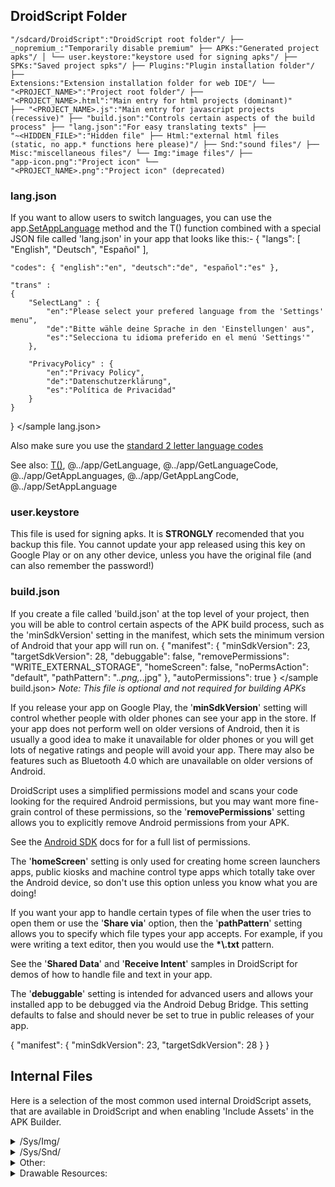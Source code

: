 ## DroidScript Folder

<code>"/sdcard/DroidScript":"DroidScript root folder"/
├── \_nopremium\_:"Temporarily disable premium"
├── APKs:"Generated project apks"/
│   └── user.keystore:"keystore used for signing apks"/
├── SPKs:"Saved project spks"/
├── Plugins:"Plugin installation folder"/
├── Extensions:"Extension installation folder for web IDE"/
└── "&lt;PROJECT\_NAME&gt;":"Project root folder"/
    ├── "&lt;PROJECT\_NAME&gt;.html":"Main entry for html projects (dominant)"
    ├── "&lt;PROJECT\_NAME&gt;.js":"Main entry for javascript projects (recessive)"
    ├── "build.json":"Controls certain aspects of the build process"
    ├── "lang.json":"For easy translating texts"
    ├── "~&lt;HIDDEN\_FILE&gt;":"Hidden file"
    ├── Html:"external html files (static, no app.* functions here please)"/
    ├── Snd:"sound files"/
    ├── Misc:"miscellaneous files"/
    └── Img:"image files"/
        ├── "app-icon.png":"Project icon"
        └── <gray>"&lt;PROJECT\_NAME&gt;.png":"Project icon" (deprecated)</gray>
</code>

### lang.json

If you want to allow users to switch languages, you can use the
app.[SetAppLanguage](../app/SetAppLanguage.htm#Example) method and the T() function combined with a special JSON
file called 'lang.json' in your app that looks like this:-
<sample lang.json norun>
{
	"langs": [ "English", "Deutsch", "Español" ],

	"codes": { "english":"en", "deutsch":"de", "español":"es" },

	"trans" :
	{
		"SelectLang" : {
			"en":"Please select your prefered language from the 'Settings' menu",
			"de":"Bitte wähle deine Sprache in den 'Einstellungen' aus",
			"es":"Selecciona tu idioma preferido en el menú 'Settings'"
		},

		"PrivacyPolicy" : {
			"en":"Privacy Policy",
			"de":"Datenschutzerklärung",
			"es":"Política de Privacidad"
		}
	}
}
</sample lang.json>

Also make sure you use the [standard 2 letter language codes](http://www.loc.gov/standards/iso639-2/php/code\_list.php)

See also: [T()](CodingFeatures.htm#Translations), @../app/GetLanguage, @../app/GetLanguageCode, @../app/GetAppLanguages, @../app/GetAppLangCode, @../app/SetAppLanguage

### user.keystore

This file is used for signing apks. It is **STRONGLY** recomended that you backup this file. You cannot update your app released using this key on Google Play or on any other device, unless you have the original file (and can also remember the password!)

### build.json

If you create a file called 'build.json' at the top level of your project, then you will be able to control certain aspects of the APK build process, such as the 'minSdkVersion' setting in the manifest, which sets the minimum version of Android that your app will run on.
<sample build.json>
{
	"manifest":
	{
		"minSdkVersion": 23,
		"targetSdkVersion": 28,
		"debuggable": false,
		"removePermissions": "WRITE\_EXTERNAL\_STORAGE",
		"homeScreen": false,
		"noPermsAction": "default",
		"pathPattern": ".*\.png,.*\.jpg"
	},
	"autoPermissions": true
}
</sample build.json>
_Note: This file is optional and not required for building APKs_

If you release your app on Google Play, the '**minSdkVersion**' setting will control whether people with older phones can see your app in the store. If your app does not perform well on older versions of Android, then it is usually a good idea to make it unavailable for older phones or you will get lots of negative ratings and people will avoid your app. There may also be features such as Bluetooth 4.0 which are unavailable on older versions of Android.

DroidScript uses a simplified permissions model and scans your code looking for the required Android permissions, but you may want more fine-grain control of these permissions, so the '**removePermissions**' setting allows you to explicitly remove Android permissions from your APK.

See the [Android SDK](https://developer.android.com/reference/android/Manifest.permission.html) docs for for a full list of permissions.

The '**homeScreen**' setting is only used for creating home screen launchers apps, public kiosks and machine control type apps which totally take over the Android device, so don't use this option unless you know what you are doing!

If you want your app to handle certain types of file when the user tries to open them or use the '**Share via**' option, then the '**pathPattern**' setting allows you to specify which file types your app accepts. For example, if you were writing a text editor, then you would use the <b>\*\\.txt</b> pattern.

See the '**Shared Data**' and '**Receive Intent**' samples in DroidScript for demos of how to handle file and text in your app.

The '**debuggable**' setting is intended for advanced users and allows your installed app to be debugged via the Android Debug Bridge. This setting defaults to false and should never be set to true in public releases of your app.

<sample minimal build.json>
{
	"manifest":
	{
		"minSdkVersion": 23,
		"targetSdkVersion": 28
	}
}
</sample minimal build.json>

## Internal Files

Here is a selection of the most common used internal DroidScript assets, that are available in DroidScript and when enabling 'Include Assets' in the APK Builder.
<details>
<summary>/Sys/Img/</summary>
<txt>
AScript.png
Add.png
Banner.png
BarA.png
Bird\_960x687x3x3.png
BlackBack.jpg
BlueBack.jpg
Bulb.png
Bunny.png
Color.png
Connect.png
Droid1.png
Droid2.png
Eagle1.png
Eagle2.png
Exit.png
Explode1.png
Explode2.png
Explode3.png
Explode4.png
Explode5.png
Files.png
Forward.png
GreenBack.jpg
Hello.png
Icon.png
JoyPad.png
Layout.png
Left.png
Light.png
Mic.png
Notify.png
NxtConn.png
Offline.png
Pillar.png
PillarTop.png
Play.png
Question.png
Refresh.png
Reverse.png
Right.png
Settings.png
Sky.jpg
Sound.png
Splash.gif
Splat.png
Spring.png
Sprint.png
StarField.jpg
Tab.png
TabHi.png
TabHi\_.png
Tab\_.png
Tile.png
Touch.png
Ultra.png
VBarA.png
VBarB.png
VBarC.png
Xylophone.png
bar\_dark.png
desyrel.png
desyrel.xml
ioio.png
</txt>
</details>
<details>
<summary>/Sys/Snd/</summary>
<txt>
Bullet.mp3
Explode.mp3
Poing.ogg
Squeak.mp3
Trill.ogg
</txt>
</details>
<details>
<summary>Other:</summary>
<txt>
/Sys/fonts/fontawesome-webfont.ttf

/Sys/Html/Page.htm
/Sys/Html/Template.htm

/Sys/images/android-logo-mask.png
/Sys/images/android-logo-shine.png
/Sys/images/clock\_font.png
</txt>
</details>
<details>
<summary>Drawable Resources:</summary>\
These are not regular files but xml-based "[drawable resources](https://developer.android.com/guide/topics/resources/drawable-resource)" provided by Android in the resources.arsc file. These two are used in some examples, but there are more:
<txt>
/res/drawable/pattern\_carbon
/res/drawable/picture\_frame
</txt>
</details>
